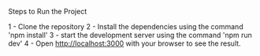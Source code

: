 Steps to Run the Project

1 - Clone the repository
2 - Install the dependencies using the command 'npm install'
3 - start the development server using the command 'npm run dev'
4 - Open [http://localhost:3000](http://localhost:3000) with your browser to see the result.